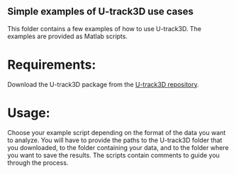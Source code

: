 ## Simple examples of U-track3D use cases

This folder contains a few examples of how to use U-track3D. The examples are
provided as Matlab scripts.

# Requirements:

Download the U-track3D package from the [U-track3D repository](https://github.com/DanuserLab/u-track3D).

# Usage:

Choose your example script depending on the format of the data you want to analyze.
You will have to provide the paths to the U-track3D folder that you downloaded, to the folder containing your data, and to the folder where you want to save the results.
The scripts contain comments to guide you through the process.
